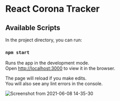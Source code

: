 # React Corona Tracker



## Available Scripts

In the project directory, you can run:

### `npm start`

Runs the app in the development mode.<br />
Open [http://localhost:3000](http://localhost:3000) to view it in the browser.

The page will reload if you make edits.<br />
You will also see any lint errors in the console.



![Screenshot from 2021-06-08 14-35-30](https://user-images.githubusercontent.com/51821034/121157024-d6268480-c866-11eb-9716-4a41a5e2a989.png)


